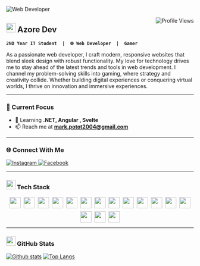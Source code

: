 ![Web Developer](https://media4.giphy.com/media/v1.Y2lkPTc5MGI3NjExN280em9vcnRtdTBzbTU1YzcwMHQ0bzE2a3o4cTljbmd3cG84cnhvOSZlcD12MV9pbnRlcm5hbF9naWZfYnlfaWQmY3Q9Zw/kkwwub0ANo8wm2hXwE/giphy.gif)

<img src="https://komarev.com/ghpvc/?username=Mark20042&label=Profile%20views&color=0e75b6&style=for-the-badge" alt="Profile Views" align="right" />


<!-- ABOUT ME SECTION WITH ANIMATION -->
## <img src="https://media.giphy.com/media/hvRJCLFzcasrR4ia7z/giphy.gif" width="25px"> Azore Dev
**`2ND Year IT Student  |  🌐 Web Developer  |  Gamer`**
<div align="left">
  <p>
As a passionate web developer, I craft modern, responsive websites that blend sleek design with robust functionality. My love for technology drives me to stay ahead of the latest trends and tools in web development. I channel my problem-solving skills into gaming, where strategy and creativity collide. Whether building digital experiences or conquering virtual worlds, I thrive on innovation and immersive experiences.
  </p>
  </div>

  
  ---

  
### 🎯 Current Focus

- 🌱 Learning **.NET, Angular , Svelte**  
- 📫 Reach me at **mark.potot2004@gmail.com**  




---
### 🌐 Connect With Me
<div align="left">
  <a href="https://www.instagram.com/azorezxc" target="_blank">
    <img src="https://img.shields.io/badge/Instagram-E4405F?logo=instagram&logoColor=white&style=for-the-badge" alt="Instagram">
  </a>
  <a href="https://www.facebook.com/makoyjoseph.minor" target="_blank">
    <img src="https://img.shields.io/badge/Facebook-1877F2?logo=facebook&logoColor=white&style=for-the-badge" alt="Facebook">
  </a>
</div>

---

### <img src="https://media2.giphy.com/media/QssGEmpkyEOhBCb7e1/giphy.gif?cid=ecf05e47a0n3gi1bfqntqmob8g9aid1oyj2wr3ds3mg700bl&rid=giphy.gif" width="25px">  Tech Stack
<div align="center" style="display: flex; flex-wrap: wrap; gap: 8px; justify-content: center;">


<img src="https://img.shields.io/badge/HTML5-E34F26?style=flat-square&logo=html5&logoColor=white" height="30">
<img src="https://img.shields.io/badge/CSS3-1572B6?style=flat-square&logo=css3&logoColor=white" height="30">
<img src="https://img.shields.io/badge/Tailwind_CSS-38B2AC?style=flat-square&logo=tailwind-css&logoColor=white" height="30">
<img src="https://img.shields.io/badge/C-00599C?style=flat-square&logo=c&logoColor=white" height="30">
<img src="https://img.shields.io/badge/C++-00599C?style=flat-square&logo=c%2B%2B&logoColor=white" height="30">
<img src="https://img.shields.io/badge/C%23-239120?style=flat-square&logo=c-sharp&logoColor=white" height="30">
<img src="https://img.shields.io/badge/Java-ED8B00?style=flat-square&logo=openjdk&logoColor=white" height="30">
<img src="https://img.shields.io/badge/JavaScript-F7DF1E?style=flat-square&logo=javascript&logoColor=black" height="30">
<img src="https://img.shields.io/badge/Angular-DD0031?style=flat-square&logo=angular&logoColor=white" height="30">
<img src="https://img.shields.io/badge/Svelte-FF3E00?style=flat-square&logo=svelte&logoColor=white" height="30">
<img src="https://img.shields.io/badge/React-61DAFB?style=flat-square&logo=react&logoColor=black" height="30">
<img src="https://img.shields.io/badge/.NET-512BD4?style=flat-square&logo=dotnet&logoColor=white" height="30">
<img src="https://img.shields.io/badge/MySQL-4479A1?style=flat-square&logo=mysql&logoColor=white" height="30">
<img src="https://img.shields.io/badge/Microsoft_SQL_Server-CC2927?style=flat-square&logo=microsoft-sql-server&logoColor=white" height="30">
<img src="https://img.shields.io/badge/Git-F05032?style=flat-square&logo=git&logoColor=white" height="30">
<img src="https://img.shields.io/badge/Figma-F24E1E?style=flat-square&logo=figma&logoColor=white" height="30">

</div>
 
---


<!-- GITHUB STATS WITH ANIMATIONS -->
### <img src="https://media.giphy.com/media/iY8CRBdQXODJSCERIr/giphy.gif" width="25px"> GitHub Stats

  <a href="#">![Github stats](https://github-readme-stats.vercel.app/api?username=Mark20042&theme=blueberry&count_private=true&hide_border=true&line_height=20)</a>
  <a href="#">![Top Langs](https://github-readme-stats.vercel.app/api/top-langs/?username=Mark20042&layout=compact&theme=blueberry&count_private=true&hide_border=true)</a>

 
